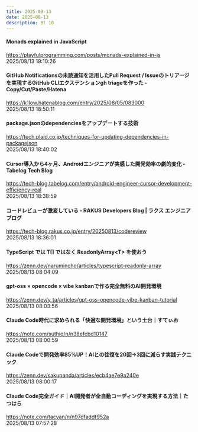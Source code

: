 ```yaml
---
title: 2025-08-13
date: 2025-08-13
description: B! 10
---
```


#### Monads explained in JavaScript
https://playfulprogramming.com/posts/monads-explained-in-js<br>
2025/08/13 19:10:26<br>


#### GitHub Notificationsの未読通知を活用したPull Request / Issueのトリアージを実現するGitHub CLIエクステンションgh triageを作った - Copy/Cut/Paste/Hatena
https://k1low.hatenablog.com/entry/2025/08/05/083000<br>
2025/08/13 18:50:11<br>


#### package.jsonのdependenciesをアップデートする技術
https://tech.plaid.co.jp/techniques-for-updating-dependencies-in-packagejson<br>
2025/08/13 18:40:02<br>


#### Cursor導入から4ヶ月、Androidエンジニアが実感した開発効率の劇的変化 - Tabelog Tech Blog
https://tech-blog.tabelog.com/entry/android-engineer-cursor-development-efficiency-real<br>
2025/08/13 18:38:59<br>


#### コードレビューが激変している - RAKUS Developers Blog | ラクス エンジニアブログ
https://tech-blog.rakus.co.jp/entry/20250813/codereview<br>
2025/08/13 18:36:01<br>


#### TypeScript では T[] ではなく ReadonlyArray&lt;T&gt; を使おう
https://zenn.dev/narumincho/articles/typescript-readonly-array<br>
2025/08/13 08:04:09<br>


#### gpt-oss × opencode × vibe kanbanで作る完全無料のAI開発環境
https://zenn.dev/y_ta/articles/gpt-oss-opencode-vibe-kanban-tutorial<br>
2025/08/13 08:03:56<br>


#### Claude Code時代に求められる「快適な開発環境」という土台｜すてぃお
https://note.com/suthio/n/n38efcbd10147<br>
2025/08/13 08:00:59<br>


#### Claude Codeで開発効率85%UP！AIとの往復を20回→3回に減らす実践テクニック
https://zenn.dev/sakupanda/articles/ecb4ae7e9a240e<br>
2025/08/13 08:00:17<br>


#### Claude Code完全ガイド｜AI開発者が全自動コーディングを実現する方法｜たつはら
https://note.com/tacyan/n/n97dfaddf952a<br>
2025/08/13 07:57:28<br>


